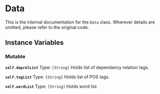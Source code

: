 # Data
This is the internal documentation for the `Data` class. Wherever details are omitted, please refer to the original code. 

## Instance Variables
### Mutable
**`self.deprelList`**
Type: `[String]`
Holds list of dependency relation tags.

**`self.tagList`**
Type: `[String]`
Holds list of POS tags. 

**`self.wordList`**
Type: `[String]`
Holds word list. 